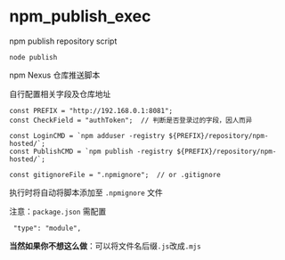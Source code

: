 # npm_publish_exec
npm publish repository script



```
node publish
```


npm Nexus 仓库推送脚本

自行配置相关字段及仓库地址
```
const PREFIX = "http://192.168.0.1:8081";
const CheckField = "authToken";  // 判断是否登录过的字段，因人而异

const LoginCMD = `npm adduser -registry ${PREFIX}/repository/npm-hosted/`;
const PublishCMD = `npm publish -registry ${PREFIX}/repository/npm-hosted/`;

const gitignoreFile = ".npmignore";  // or .gitignore
```

执行时将自动将脚本添加至 `.npmignore` 文件

注意：`package.json` 需配置
```
 "type": "module",
```
**当然如果你不想这么做**：可以将文件名后缀`.js`改成`.mjs`
